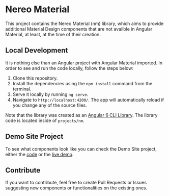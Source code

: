 # Nereo Material

This project contains the Nereo Material (nm) library, which aims to provide additional Material Design components that are not availble in Angular Material, at least, at the time of their creation. 

## Local Development

It is nothing else than an Angular project with Angular Material imported. In order to see and run the code locally, follow the steps below:

1. Clone this repository.
2. Install the dependencies using the `npm install` command from the terminal.
3. Serve it locally by running `ng serve`. 
4. Navigate to `http://localhost:4200/`. The app will automatically reload if you change any of the source files.

Note that the library was created as an [Angular 6 CLI Library](https://github.com/angular/angular-cli/wiki/stories-create-library). The library code is located inside of `projects/nm`.

## Demo Site Project
To see what components look like you can check the Demo Site project, either the [code](https://github.com/nereolopez/nereo-material-demo) or the [live demo](https://nereo-material-demo.firebaseapp.com/home).

## Contribute
If you want to contribute, feel free to create Pull Requests or Issues suggesting new components or functionalities on the existing ones.